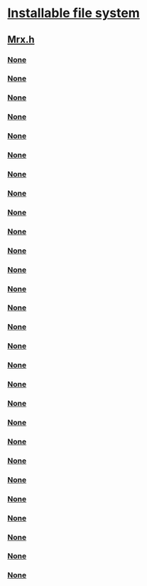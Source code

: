 # [Installable file system](../_ifsk/index.md)
## [Mrx.h](index.md)
### [None](../mrx/nc-mrx-pmrx_calldown.md)
### [None](../mrx/nc-mrx-pmrx_calldown_ctx.md)
### [None](../mrx/nc-mrx-pmrx_change_buffering_state_calldown.md)
### [None](../mrx/nc-mrx-pmrx_chkdir_calldown.md)
### [None](../mrx/nc-mrx-pmrx_chkfcb_calldown.md)
### [None](../mrx/nc-mrx-pmrx_compute_new_buffering_state.md)
### [None](../mrx/nc-mrx-pmrx_create_srvcall.md)
### [None](../mrx/nc-mrx-pmrx_create_v_net_root.md)
### [None](../mrx/nc-mrx-pmrx_deallocate_for_fcb.md)
### [None](../mrx/nc-mrx-pmrx_deallocate_for_fobx.md)
### [None](../mrx/nc-mrx-pmrx_extendfile_calldown.md)
### [None](../mrx/nc-mrx-pmrx_extract_netroot_name.md)
### [None](../mrx/nc-mrx-pmrx_finalize_net_root_calldown.md)
### [None](../mrx/nc-mrx-pmrx_finalize_srvcall_calldown.md)
### [None](../mrx/nc-mrx-pmrx_finalize_v_net_root_calldown.md)
### [None](../mrx/nc-mrx-pmrx_forceclosed_calldown.md)
### [None](../mrx/nc-mrx-pmrx_get_connection_id.md)
### [None](../mrx/nc-mrx-pmrx_is_lock_realizable.md)
### [None](../mrx/nc-mrx-pmrx_preparse_name.md)
### [None](../mrx/nc-mrx-pmrx_srvcall_winner_notify.md)
### [None](../mrx/nf-mrx-rxfsddispatch.md)
### [None](../mrx/nf-mrx-rxmakelatedeviceavailable.md)
### [None](../mrx/nf-mrx-rxpunregisterminirdr.md)
### [None](../mrx/nf-mrx-rxregisterminirdr.md)
### [None](../mrx/nf-mrx-rxsetdomainformailslotbroadcast.md)
### [None](../mrx/nf-mrx-rxstartminirdr.md)
### [None](../mrx/nf-mrx-rxstopminirdr.md)
### [None](../mrx/nf-mrx-__rxfillandinstallfastiodispatch.md)

